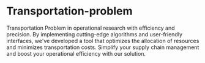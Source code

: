 # Transportation-problem
Transportation Problem in operational research with efficiency and precision. By implementing cutting-edge algorithms and user-friendly interfaces, we've developed a tool that optimizes the allocation of resources and minimizes transportation costs. Simplify your supply chain management and boost your operational efficiency with our solution. 

